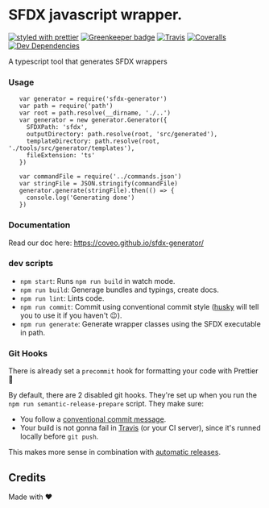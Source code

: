 # SFDX javascript wrapper.

[![styled with prettier](https://img.shields.io/badge/styled_with-prettier-ff69b4.svg)](https://github.com/prettier/prettier)
[![Greenkeeper badge](https://badges.greenkeeper.io/coveo/sfdx-js.svg)](https://greenkeeper.io/)
[![Travis](https://img.shields.io/travis/coveo/sfdx-js.svg)](https://travis-ci.org/coveo/sfdx-js)
[![Coveralls](https://img.shields.io/coveralls/coveo/sfdx-js.svg)](https://coveralls.io/github/coveo/sfdx-js)
[![Dev Dependencies](https://david-dm.org/coveo/sfdx-js/dev-status.svg)](https://david-dm.org/coveo/sfdx-js?type=dev)

A typescript tool that generates SFDX wrappers

### Usage
 ```
    var generator = require('sfdx-generator')
    var path = require('path')
    var root = path.resolve(__dirname, './..')
    var generator = new generator.Generator({
      SFDXPath: 'sfdx',
      outputDirectory: path.resolve(root, 'src/generated'),
      templateDirectory: path.resolve(root, './tools/src/generator/templates'),
      fileExtension: 'ts'
    })

    var commandFile = require('../commands.json')
    var stringFile = JSON.stringify(commandFile)
    generator.generate(stringFile).then(() => {
      console.log('Generating done')
    })
 ```

### Documentation
Read our doc here:
https://coveo.github.io/sfdx-generator/

### dev scripts

 - `npm start`: Runs `npm run build` in watch mode.
 - `npm run build`: Generage bundles and typings, create docs.
 - `npm run lint`: Lints code.
 - `npm run commit`: Commit using conventional commit style ([husky](https://github.com/typicode/husky) will tell you to use it if you haven't :wink:).
 - `npm run generate`: Generate wrapper classes using the SFDX executable in path.

### Git Hooks

There is already set a `precommit` hook for formatting your code with Prettier :nail_care:

By default, there are 2 disabled git hooks. They're set up when you run the `npm run semantic-release-prepare` script. They make sure:
 - You follow a [conventional commit message](https://github.com/conventional-changelog/conventional-changelog).
 - Your build is not gonna fail in [Travis](https://travis-ci.org) (or your CI server), since it's runned locally before `git push`.

This makes more sense in combination with [automatic releases](#automatic-releases).

## Credits

Made with :heart:

